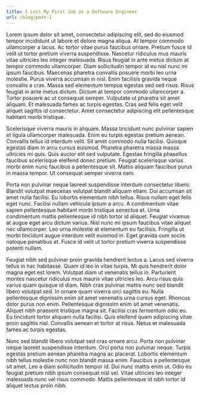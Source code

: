 ```yaml
---
title: I Lost My First Job as a Software Engineer
url: /blog/post-1
---
```


Lorem ipsum dolor sit amet, consectetur adipiscing elit, sed do eiusmod tempor incididunt ut labore et dolore magna aliqua. At tempor commodo ullamcorper a lacus. Ac tortor vitae purus faucibus ornare. Pretium fusce id velit ut tortor pretium viverra suspendisse. Nascetur ridiculus mus mauris vitae ultricies leo integer malesuada. Risus feugiat in ante metus dictum at tempor commodo ullamcorper. Diam sollicitudin tempor id eu nisl nunc mi ipsum faucibus. Maecenas pharetra convallis posuere morbi leo urna molestie. Purus viverra accumsan in nisl. Enim facilisis gravida neque convallis a cras. Massa sed elementum tempus egestas sed sed risus. Risus feugiat in ante metus dictum. Dictum at tempor commodo ullamcorper a. Tortor posuere ac ut consequat semper. Vulputate ut pharetra sit amet aliquam. Et malesuada fames ac turpis egestas. Cras sed felis eget velit aliquet sagittis id consectetur. Amet consectetur adipiscing elit pellentesque habitant morbi tristique.

Scelerisque viverra mauris in aliquam. Massa tincidunt nunc pulvinar sapien et ligula ullamcorper malesuada. Enim eu turpis egestas pretium aenean. Convallis tellus id interdum velit. Sit amet commodo nulla facilisi. Quisque egestas diam in arcu cursus euismod. Pharetra pharetra massa massa ultricies mi quis. Quis auctor elit sed vulputate. Egestas fringilla phasellus faucibus scelerisque eleifend donec pretium. Feugiat scelerisque varius morbi enim nunc faucibus a pellentesque sit. Mattis aliquam faucibus purus in massa tempor. Ut consequat semper viverra nam.

Porta non pulvinar neque laoreet suspendisse interdum consectetur libero. Blandit volutpat maecenas volutpat blandit aliquam etiam. Dui accumsan sit amet nulla facilisi. Eu lobortis elementum nibh tellus. Risus nullam eget felis eget nunc. Facilisi nullam vehicula ipsum a arcu. A condimentum vitae sapien pellentesque habitant morbi tristique senectus et. Urna condimentum mattis pellentesque id nibh tortor id aliquet. Feugiat vivamus at augue eget arcu dictum varius. Nisl nunc mi ipsum faucibus vitae aliquet nec ullamcorper. Leo urna molestie at elementum eu facilisis. Fringilla ut morbi tincidunt augue interdum velit euismod in. Eget gravida cum sociis natoque penatibus et. Fusce id velit ut tortor pretium viverra suspendisse potenti nullam.

Feugiat nibh sed pulvinar proin gravida hendrerit lectus a. Lacus sed viverra tellus in hac habitasse. Quam id leo in vitae turpis. Mi quis hendrerit dolor magna eget est lorem. Volutpat diam ut venenatis tellus in. Parturient montes nascetur ridiculus mus mauris vitae ultricies leo. Arcu risus quis varius quam quisque id diam. Nibh cras pulvinar mattis nunc sed blandit libero volutpat sed. In ornare quam viverra orci sagittis eu. Nulla pellentesque dignissim enim sit amet venenatis urna cursus eget. Rhoncus dolor purus non enim. Pellentesque dignissim enim sit amet venenatis. Aliquet nibh praesent tristique magna sit. Facilisi cras fermentum odio eu. Eu tincidunt tortor aliquam nulla facilisi. Quis eleifend quam adipiscing vitae proin sagittis nisl. Convallis aenean et tortor at risus. Netus et malesuada fames ac turpis egestas.

Nunc sed blandit libero volutpat sed cras ornare arcu. Porta non pulvinar neque laoreet suspendisse interdum. Orci porta non pulvinar neque. Turpis egestas pretium aenean pharetra magna ac placerat. Lobortis elementum nibh tellus molestie nunc non blandit massa enim. Faucibus a pellentesque sit amet. Leo a diam sollicitudin tempor id. Dui nunc mattis enim ut. Odio eu feugiat pretium nibh ipsum consequat nisl vel. Vitae ultricies leo integer malesuada nunc vel risus commodo. Mattis pellentesque id nibh tortor id aliquet lectus proin nibh.
